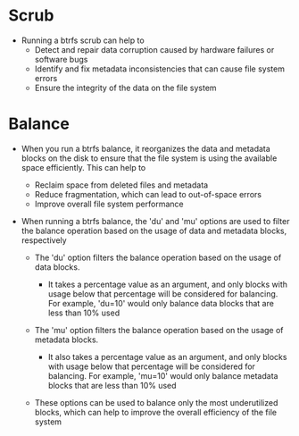 # Scrub
- Running a btrfs scrub can help to
    - Detect and repair data corruption caused by hardware failures or software bugs
    - Identify and fix metadata inconsistencies that can cause file system errors
    - Ensure the integrity of the data on the file system
   
# Balance
- When you run a btrfs balance, it reorganizes the data and metadata blocks on the disk to ensure that the file system is using the available space efficiently. This can help to
    - Reclaim space from deleted files and metadata
    - Reduce fragmentation, which can lead to out-of-space errors
    - Improve overall file system performance
    
- When running a btrfs balance, the 'du' and 'mu' options are used to filter the balance operation based on the usage of data and metadata blocks, respectively
    - The 'du' option filters the balance operation based on the usage of data blocks. 
        - It takes a percentage value as an argument, and only blocks with usage below that percentage will be considered for balancing. For example, 'du=10' would only balance data blocks that are less than 10% used
        
    - The 'mu' option filters the balance operation based on the usage of metadata blocks. 
        - It also takes a percentage value as an argument, and only blocks with usage below that percentage will be considered for balancing. For example, 'mu=10' would only balance metadata blocks that are less than 10% used
        
    - These options can be used to balance only the most underutilized blocks, which can help to improve the overall efficiency of the file system
